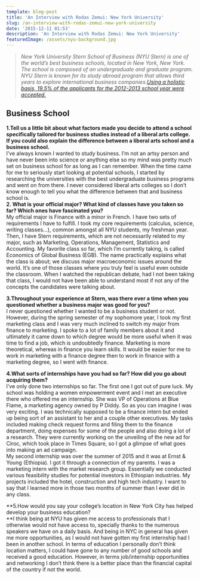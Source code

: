 ```yaml
---
template: blog-post
title: 'An Interview with Rodas Zemui: New York University'
slug: /an-interview-with-rodas-zemui-new-york-university
date: '2015-12-11 01:53'
description: 'An Interview with Rodas Zemui: New York University'
featuredImage: /assets/nyu-background.jpg
---
```

> *New York University Stern School of Business (NYU Stern) is one of the world’s best business schools, located in New York, New York. The school is composed of an undergraduate and graduate program. NYU Stern is known for its study abroad program that allows third years to explore international business companies.[Using a holistic basis, 19.5% of the applicants for the 2012-2013 school year were accepted.](https://en.wikipedia.org/wiki/New_York_University_Stern_School_of_Business%E2%80%8B)*



## Business School

**1.Tell us a little bit about what factors made you decide to attend a school specifically tailored for business studies instead of a liberal arts college. If you could also explain the difference between a liberal arts school and a business school.**\
I’ve always known I wanted to study business. I’m not an artsy person and have never been into science or anything else so my mind was pretty much set on business school for as long as I can remember. When the time came for me to seriously start looking at potential schools, I started by researching the universities with the best undergraduate business programs and went on from there. I never considered liberal arts colleges so I don’t know enough to tell you what the difference between that and business school is.\
**2. What is your official major? What kind of classes have you taken so far? Which ones have fascinated you?**\
My official major is Finance with a minor in French. I have two sets of requirements I have to fulfill. I took my core requirements (calculus, science, writing classes…), common amongst all NYU students, my freshman year. Then, I have Stern requirements, which are not necessarily related to my major, such as Marketing, Operations, Management, Statistics and Accounting. My favorite class so far, which I’m currently taking, is called Economics of Global Business (EGB). The name practically explains what the class is about; we discuss major macroeconomic issues around the world. It’s one of those classes where you truly feel is useful even outside the classroom. When I watched the republican debate, had I not been taking that class, I would not have been able to understand most if not any of the concepts the candidates were talking about.

**3.Throughout your experience at Stern, was there ever a time when you questioned whether a business major was good for you?**\
I never questioned whether I wanted to be a business student or not. However, during the spring semester of my sophomore year, I took my first marketing class and I was very much inclined to switch my major from finance to marketing. I spoke to a lot of family members about it and ultimately it came down to which degree would be more useful when it was time to find a job, which is undoubtedly finance. Marketing is more theoretical, whereas in finance you learn skills. It would be easier for me to work in marketing with a finance degree then to work in finance with a marketing degree, so I went with finance.

**4.What sorts of internships have you had so far? How did you go about acquiring them?**\
I’ve only done two internships so far. The first one I got out of pure luck. My school was holding a women empowerment event and I met an executive there who offered me an internship. She was VP of Operations at Blue Flame, a marketing agency owned by P Diddy. So as you can imagine I was very exciting. I was technically supposed to be a finance intern but ended up being sort of an assistant to her and a couple other executives. My tasks included making check request forms and filing them to the finance department, doing expenses for some of the people and also doing a lot of a research. They were currently working on the unveiling of the new ad for Ciroc, which took place in Times Square, so I got a glimpse of what goes into making an ad campaign.\
My second internship was over the summer of 2015 and it was at Ernst & Young (Ethiopia). I got it through a connection of my parents. I was a marketing intern with the market research group. Essentially we conducted various feasibility studies for potential investors in Ethiopian industries. My projects included the hotel, construction and high tech industry. I want to say that I learned more in those two months of summer than I ever did in any class.

**5.How would you say your college’s location in New York City has helped develop your business education?\
​**I think being at NYU has given me access to professionals that I otherwise would not have access to, specially thanks to the numerous speakers we have on a daily basis. And being in NYC in general has given me more opportunities, as I would not have gotten my first internship had I been in another school. In terms of education I personally don’t think location matters, I could have gone to any number of good schools and received a good education. However, in terms job/internship opportunities and networking I don’t think there is a better place than the financial capital of the country if not the world.
